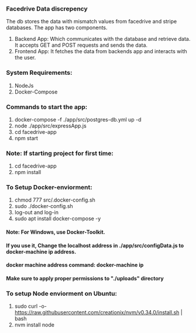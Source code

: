 ### Facedrive Data discrepency 
The db stores the data with mismatch values from facedrive and stripe databases. The app has two components.
1. Backend App: Which communicates with the database and retrieve data. 
It accepts GET and POST requests and sends the data.
2. Frontend App: It fetches the data from backends app and interacts with the user.


### System Requirements:
1. NodeJs
2. Docker-Compose


### Commands to start  the app: 
1. docker-compose -f ./app/src/postgres-db.yml up -d
2. node ./app/src/expressApp.js
3. cd facedrive-app
4. npm start


### Note: If starting project for first time:
1. cd facedrive-app
2. npm install



### To Setup Docker-enviorment:
1. chmod 777  src/.docker-config.sh
2. sudo ./docker-config.sh 
3. log-out and log-in
4. sudo apt install docker-compose -y 
#### Note:  For Windows, use Docker-Toolkit.
#### If you use it, Change the localhost address in ./app/src/configData.js to docker-machine ip address.
#### docker machine address command: docker-machine ip
#### Make sure to apply proper permissions to "./uploads" directory


### To setup Node enviorment on Ubuntu:
1. sudo curl -o- https://raw.githubusercontent.com/creationix/nvm/v0.34.0/install.sh | bash
2. nvm install node

